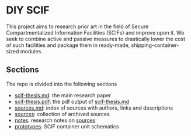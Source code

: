 # DIY SCIF

This project aims to research prior art in the field of Secure Compartmentalized Information Facilities (SCIFs) and improve upon it. We seek to combine active and passive measures to drastically lower the cost of such facilities and package them in ready-made, shipping-container-sized modules.

## Sections

The repo is divided into the following sections
* [scif-thesis.md](./scif-thesis.md): the main research paper
* [scif-thesis.pdf](./scif-thesis.pdf): the pdf output of [scif-thesis.md](./scif-thesis.md)
* [sources.md](./sources.md): index of sources with authors, links and descriptions
* [sources](./sources): collection of archived sources
* [notes](./notes): research notes on [sources](./sources)
* [prototypes](./prototypes): SCIF container unit schematics
